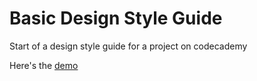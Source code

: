 # Basic Design Style Guide

Start of a design style guide for a project on codecademy

Here's the [demo]()
